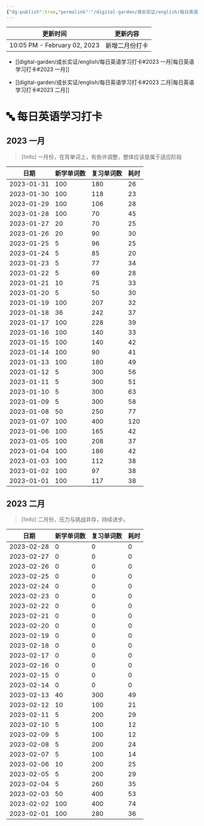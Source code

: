 ```yaml
---
{"dg-publish":true,"permalink":"/digital-garden/成长实证/english/每日英语学习打卡/"}
---
```



| 更新时间                         | 更新内容    |
| ---------------------------- | ------- |
| 10:05 PM - February 02, 2023 | 新增二月份打卡 |


* [[digital-garden/成长实证/english/每日英语学习打卡#2023 一月\|每日英语学习打卡#2023 一月]]

* [[digital-garden/成长实证/english/每日英语学习打卡#2023 二月\|每日英语学习打卡#2023 二月]]

# 🔤 每日英语学习打卡

## 2023 一月

> [!info] 一月份，在背单词上，有些许调整，整体应该是属于适应阶段

| 日期         | 新学单词数 | 复习单词数 | 耗时  |
| ---------- | ----- | ----- | --- |
| 2023-01-31 | 100   | 180   | 26  |
| 2023-01-30 | 100   | 118   | 23  |
| 2023-01-29 | 100   | 106   | 28  |
| 2023-01-28 | 100   | 70    | 45  |
| 2023-01-27 | 20    | 70    | 25  |
| 2023-01-26 | 20    | 90    | 30  |
| 2023-01-25 | 5     | 96    | 25  |
| 2023-01-24 | 5     | 85    | 20  |
| 2023-01-23 | 5     | 77    | 34  |
| 2023-01-22 | 5     | 69    | 28  |
| 2023-01-21 | 10    | 75    | 33  |
| 2023-01-20 | 5     | 50    | 30  |
| 2023-01-19 | 100   | 207   | 32  |
| 2023-01-18 | 36    | 242   | 37  |
| 2023-01-17 | 100   | 228   | 39  |
| 2023-01-16 | 100   | 140   | 33  |
| 2023-01-15 | 100   | 140   | 42  |
| 2023-01-14 | 100   | 90    | 41  |
| 2023-01-13 | 100   | 180   | 49  |
| 2023-01-12 | 5     | 300   | 56  |
| 2023-01-11 | 5     | 300   | 51  |
| 2023-01-10 | 5     | 300   | 63  |
| 2023-01-09 | 5     | 300   | 58  |
| 2023-01-08 | 50    | 250   | 77  |
| 2023-01-07 | 100   | 400   | 120 |
| 2023-01-06 | 100   | 165   | 42  |
| 2023-01-05 | 100   | 208   | 37  |
| 2023-01-04 | 100   | 186   | 42  |
| 2023-01-03 | 100   | 112   | 38  |
| 2023-01-02 | 100   | 97    | 38  |
| 2023-01-01 | 100   | 117   | 38  |


## 2023 二月

> [!info] 二月份，压力与挑战并存，持续进步。

| 日期         | 新学单词数 | 复习单词数 | 耗时 |
| ---------- | ----- | ----- | -- |
| 2023-02-28 | 0     | 0     | 0  |
| 2023-02-27 | 0     | 0     | 0  |
| 2023-02-26 | 0     | 0     | 0  |
| 2023-02-25 | 0     | 0     | 0  |
| 2023-02-24 | 0     | 0     | 0  |
| 2023-02-23 | 0     | 0     | 0  |
| 2023-02-22 | 0     | 0     | 0  |
| 2023-02-21 | 0     | 0     | 0  |
| 2023-02-20 | 0     | 0     | 0  |
| 2023-02-19 | 0     | 0     | 0  |
| 2023-02-18 | 0     | 0     | 0  |
| 2023-02-17 | 0     | 0     | 0  |
| 2023-02-16 | 0     | 0     | 0  |
| 2023-02-15 | 0     | 0     | 0  |
| 2023-02-14 | 0     | 0     | 0  |
| 2023-02-13 | 40    | 300   | 49 |
| 2023-02-12 | 10    | 100   | 21 |
| 2023-02-11 | 5     | 200   | 29 |
| 2023-02-10 | 5     | 100   | 12 |
| 2023-02-09 | 5     | 100   | 12 |
| 2023-02-08 | 5     | 200   | 24 |
| 2023-02-07 | 5     | 100   | 14 |
| 2023-02-06 | 10    | 200   | 25 |
| 2023-02-05 | 5     | 200   | 29 |
| 2023-02-04 | 5     | 260   | 35 |
| 2023-02-03 | 50    | 400   | 53 |
| 2023-02-02 | 100   | 400   | 74 |
| 2023-02-01 | 100   | 280   | 36 |

